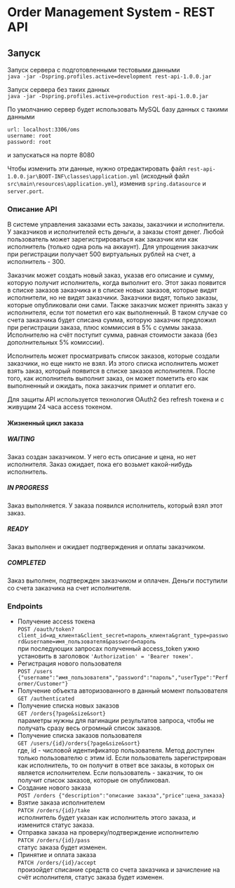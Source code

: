 # Order Management System - REST API

## Запуск

Запуск сервера с подготовленными тестовыми данными   
 `java -jar -Dspring.profiles.active=development rest-api-1.0.0.jar`

Запуск сервера без таких данных   
`java -jar -Dspring.profiles.active=production rest-api-1.0.0.jar`

По умолчанию сервер будет использовать MySQL базу данных с такими данными 
```
url: localhost:3306/oms
username: root
password: root
```
и запускаться на порте 8080

Чтобы изменить эти данные, нужно отредактировать файл `rest-api-1.0.0.jar\BOOT-INF\classes\application.yml` 
(исходный файл `src\main\resources\application.yml`), изменив `spring.datasource` и `server.port`. 

### Описание API
В системе управления заказами есть заказы, заказчики и исполнители. У заказчиков и исполнителей есть деньги, а заказы 
стоят денег. Любой пользователь может зарегистрироваться как заказчик или как исполнитель (только одна роль на аккаунт). 
Для упрощения заказчик при регистрации получает 500 виртуальных рублей на счет, а исполнитель - 300.

Заказчик может создать новый заказ, указав его описание и сумму, которую получит исполнитель, когда выполнит его. 
Этот заказ появится в списке заказов заказчика и в списке новых заказов, которые видят исполнители, но не видят 
заказчики. Заказчики видят, только заказы, которые опубликовали они сами. Также заказчик может принять заказ у 
исполнителя, если тот пометил его как выполненный. В таком случае со счета заказчика будет списана сумма, которую 
заказчик предложил при регистрации заказа, плюс коммиссия в 5% с суммы заказа. Исполнителю на счёт поступит 
сумма, равная стоимости заказа (без дополнительных 5% комиссии).

Исполнитель может просматривать список заказов, которые создали заказчики, но еще никто не взял. Из этого списка 
исполнитель может взять заказ, который появится в списке заказов исполнителя. После того, как исполнитель выполнит 
заказ, он может пометить его как выполненный и ожидать, пока заказчик примет и оплатит его.

Для защиты API используется технология OAuth2 без refresh токена и с живущим 24 часа access токеном.

#### Жизненный цикл заказа
##### WAITING
Заказ создан заказчиком. У него есть описание и цена, но нет исполнителя. Заказ ожидает, пока его возьмет какой-нибудь 
исполнитель.
##### IN PROGRESS
Заказ выполняется. У заказа появился исполнитель, который взял этот заказ.
##### READY
Заказ выполнен и ожидает подтверждения и оплаты заказчиком.
##### COMPLETED
Заказ выполнен, подтвержден заказчиком и оплачен. Деньги поступили со счета заказчика на счет исполнителя.

### Endpoints

* Получение access токена  
`POST /oauth/token?client_id=ид_клиента&client_secret=пароль_клиента&grant_type=password&username=имя_пользователя&password=пароль`  
при последующих запросах полученный access_token ужно установить в заголовок `'Authorization' = 'Bearer токен'`.
* Регистрация нового пользователя  
`POST /users {"username":"имя_пользователя","password":"пароль","userType":"Performer/Customer"}`
* Получение объекта авторизованного в данный момент пользователя  
`GET /authenticated`
* Получение списка новых заказов  
`GET /orders{?page&size&sort}`  
параметры нужны для пагинации результатов запроса, чтобы не получать сразу весь огромный список заказов.
* Получение списка заказов пользователя  
`GET /users/{id}/orders{?page&size&sort}`  
где, id - числовой идентификатор пользователя. Метод доступен только пользователю с этим id. Если пользователь 
зарегистрирован как исполнитель, то он получит в ответ все заказы, в которых он является исполнителем. Если 
пользователь - заказчик, то он получит список заказов, которые он опубликовал.
* Создание нового заказа  
`POST /orders {"description":"описание заказа","price":цена_заказа}`
* Взятие заказа исполнителем  
`PATCH /orders/{id}/take`  
исполнитель будет указан как исполнитель этого заказа, и изменится статус заказа.
* Отправка заказа на проверку/подтверждение исполнителю  
`PATCH /orders/{id}/pass`  
статус заказа будет изменен.
* Принятие и оплата заказа  
`PATCH /orders/{id}/accept`  
произойдет списание средств со счета заказчика и зачисление на счёт исполнителя, статус заказа будет изменен.